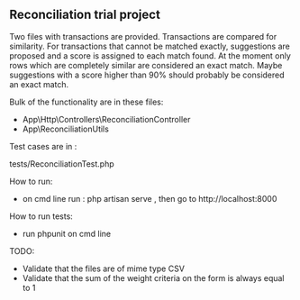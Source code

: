 ## Reconciliation trial project

Two files with transactions are provided. Transactions are compared for similarity. For transactions that cannot be matched exactly, suggestions are proposed 
and a score is assigned to each match found.
At the moment only rows which are completely similar are considered an exact match.
Maybe suggestions with a score higher than 90% should probably be considered an exact match.

Bulk of the functionality are in these files:

* App\Http\Controllers\ReconciliationController
* App\ReconciliationUtils

Test cases are in :

tests/ReconciliationTest.php

How to run:

* on cmd line run : php artisan serve , then go to http://localhost:8000

How to run tests:

* run phpunit on cmd line

TODO:

* Validate that the files are of mime type CSV
* Validate that the sum of the weight criteria on the form is always equal to 1



